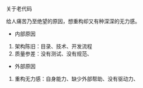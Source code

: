 关于老代码

给人痛苦乃至绝望的原因，想重构却又有种深深的无力感。

- 内部原因
1. 架构陈旧：目录、技术、开发流程
2. 质量参差：没有测试、没有规范、
- 外部原因
1. 重构无力感：自身能力、缺少外部帮助、没有驱动力、
